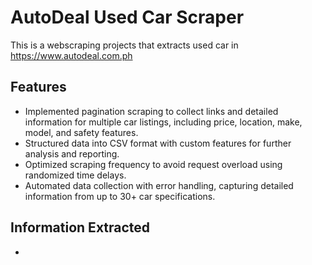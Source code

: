 # AutoDeal Used Car Scraper
This is a webscraping projects that extracts used car in https://www.autodeal.com.ph

## Features
- Implemented pagination scraping to collect links and detailed information for multiple car listings, including price, location, make, model, and safety features.
- Structured data into CSV format with custom features for further analysis and reporting.
- Optimized scraping frequency to avoid request overload using randomized time delays.
- Automated data collection with error handling, capturing detailed information from up to 30+ car specifications.

## Information Extracted
-
